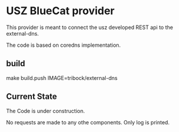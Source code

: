 # USZ BlueCat provider

This provider is meant to connect the usz developed REST api to the external-dns.

The code is based on coredns implementation.

## build


make build.push IMAGE=tribock/external-dns


## Current State

The Code is under construction.

No requests are made to any othe components.
Only log is printed.